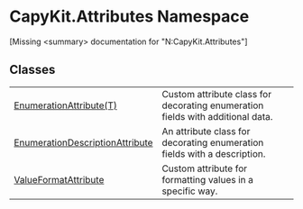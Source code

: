 # CapyKit.Attributes Namespace


\[Missing &lt;summary&gt; documentation for "N:CapyKit.Attributes"\]



## Classes
<table>
<tr>
<td><a href="T_CapyKit_Attributes_EnumerationAttribute_1.md">EnumerationAttribute(T)</a></td>
<td>Custom attribute class for decorating enumeration fields with additional data.</td></tr>
<tr>
<td><a href="T_CapyKit_Attributes_EnumerationDescriptionAttribute.md">EnumerationDescriptionAttribute</a></td>
<td>An attribute class for decorating enumeration fields with a description.</td></tr>
<tr>
<td><a href="T_CapyKit_Attributes_ValueFormatAttribute.md">ValueFormatAttribute</a></td>
<td>Custom attribute for formatting values in a specific way.</td></tr>
</table>